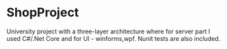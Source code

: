 # ShopProject

University project with a three-layer architecture where for server part I used C#/.Net Core and for UI - winforms,wpf. Nunit tests are also included.
